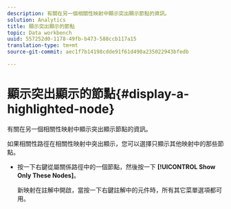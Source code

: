 ```yaml
---
description: 有關在另一個相關性映射中顯示突出顯示節點的資訊。
solution: Analytics
title: 顯示突出顯示的節點
topic: Data workbench
uuid: 557252d0-1178-49fb-b473-588ccb117a15
translation-type: tm+mt
source-git-commit: aec1f7b14198cdde91f61d490a235022943bfedb

---
```



# 顯示突出顯示的節點{#display-a-highlighted-node}

有關在另一個相關性映射中顯示突出顯示節點的資訊。

如果相關性路徑在相關性映射中突出顯示，您可以選擇只顯示其他映射中的那些節點。

* 按一下右鍵從屬關係路徑中的一個節點，然後按一下 **[!UICONTROL Show Only These Nodes]**。

   新映射在註解中開啟，當按一下右鍵註解中的元件時，所有其它菜單選項都可用。

